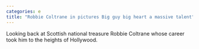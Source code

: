 ```yaml
---
categories: e
title: "Robbie Coltrane in pictures Big guy big heart a massive talent"
---
```

Looking back at Scottish national treasure Robbie Coltrane whose career took him to the heights of Hollywood.